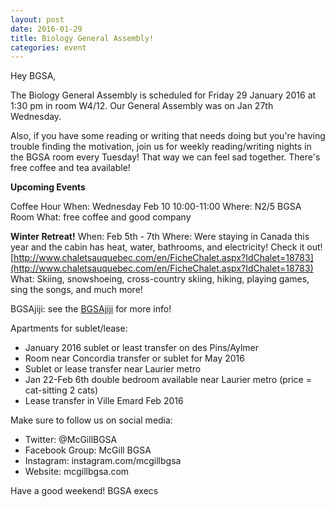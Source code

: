 ```yaml
---
layout: post
date: 2016-01-29
title: Biology General Assembly!
categories: event
---
```


Hey BGSA,

The Biology General Assembly is scheduled for Friday 29 January 2016 at 1:30 pm in room W4/12. Our General Assembly was on Jan 27th Wednesday.

Also, if you have some reading or writing that needs doing but you're having trouble finding the motivation, join us for weekly reading/writing nights in the BGSA room every Tuesday! That way we can feel sad together. There's free coffee and tea available!


**Upcoming Events**

Coffee Hour
When: Wednesday Feb 10 10:00-11:00
Where: N2/5 BGSA Room
What: free coffee and good company

**Winter Retreat!**
When: Feb 5th - 7th
Where: Were staying in Canada this year and the cabin has heat, water, bathrooms, and electricity! Check it out!  [http://www.chaletsauquebec.com/en/FicheChalet.aspx?IdChalet=18783](http://www.chaletsauquebec.com/en/FicheChalet.aspx?IdChalet=18783) 
What: Skiing, snowshoeing, cross-country skiing, hiking, playing games, sing the songs, and much more!


BGSAjiji: see the [BGSAjiji](https://docs.google.com/spreadsheets/d/1s9BcBibvzUni4RXZ90X5_LQtxD_19S6mxys_-VmQ1CM/edit?pli=1#gid=0) for more info!

Apartments for sublet/lease:

- January 2016 sublet or least transfer on des Pins/Aylmer
- Room near Concordia transfer or sublet for May 2016
- Sublet or lease transfer near Laurier metro
- Jan 22-Feb 6th double bedroom available near Laurier metro (price = cat-sitting 2 cats)
- Lease transfer in Ville Emard Feb 2016

Make sure to follow us on social media:

- Twitter: @McGillBGSA
- Facebook Group: McGill BGSA
- Instagram: instagram.com/mcgillbgsa 
- Website: mcgillbgsa.com


Have a good weekend!
BGSA execs
